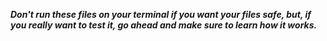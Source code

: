 **_Don't run these files on your terminal if you want your files safe, but, if you really want to test it, go ahead and make sure to learn how it works._**